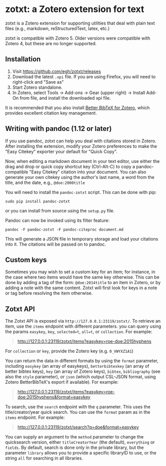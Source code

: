zotxt: a Zotero extension for text
==================================

zotxt is a Zotero extension for supporting utilities that deal with
plain text files (e.g., markdown, reStructuredText, latex, etc.)

zotxt is compatible with Zotero 5. Older versions were compatible with
Zotero 4, but these are no longer supported.

Installation
------------

1.  Visit <https://github.com/egh/zotxt/releases>
2.  Download the latest `.xpi` file. If you are using Firefox, you will
    need to right-click and "Save as"
3.  Start Zotero standalone.
4.  In Zotero, select Tools -\> Add-ons -\> Gear (upper right) -\>
    Install Add-On from file, and install the downloaded xpi file.

It is recommended that you also install [Better BibTeX for
Zotero](https://github.com/retorquere/zotero-better-bibtex/wiki/Installation),
which provides excellent citation key management.

Writing with pandoc (1.12 or later)
-----------------------------------

If you use pandoc, zotxt can help you deal with citations stored in
Zotero. After installing the extension, modify your Zotero preferences
to make the "Easy Citekey" exporter your default for "Quick Copy".

Now, when editing a markdown document in your text editor, use either
the drag and drop or quick copy shortcut key (Ctrl-Alt-C) to copy a
pandoc-compatible "Easy Citekey" citation into your document. You can
also generate your own citekey using the author's last name, a word from
the title, and the date, e.g., `@doe:2000title`

You will need to install the `pandoc-zotxt` script. This can be done
with pip:

    sudo pip install pandoc-zotxt

or you can install from source using the `setup.py` file.

Pandoc can now be invoked using its filter feature:

    pandoc -F pandoc-zotxt -F pandoc-citeproc document.md

This will generate a JSON file in temporary storage and load your
citations into it. The citations will be passed on to pandoc.

Custom keys
-----------

Sometimes you may wish to set a custom key for an item; for instance, in
the case where two items would have the same key otherwise. This can be
done by adding a tag of the form: `@doe:2014title` to an item in Zotero,
or by adding a note with the same content. Zotxt will first look for
keys in a note or tag before resolving the item otherwise.

Zotxt API
---------

The Zotxt API is exposed via `http://127.0.0.1:23119/zotxt/`. To
retrieve an item, use the `items` endpoint with different parameters.
you can query using the params `easykey`, `key`, `selected=t`, `all=t`,
or `collection`. For example:

> <http://127.0.0.1:23119/zotxt/items?easykey=roe-doe:2015hyphens>

For `collection` or `key`, provide the Zotero key (e.g. `0_VWYXZ1A1`)

You can return the data in different formats by using the `format`
parameter, including `easykey` (an array of easykeys), `betterbibtexkey`
(an array of better bibtex keys), `key` (an array of Zotero keys),
`bibtex`, `bibliography` (see also the `style` parameter), or `json`
(which output CSL-JSON format, using Zotero BetterBibTeX's export if
available). For example:

> <http://127.0.0.1:23119/zotxt/items?easykey=roe-doe:2015hyphens&format=easykey>

To search, use the `search` endpoint with the `q` parameter. This uses
the title/creator/year quick search. You can use the `format` param as
in the `items` endpoint. For example:

> <http://127.0.0.1:23119/zotxt/search?q=doe&format=easykey>

You can supply an argument to the `method` parameter to change the
quicksearch version, either `titleCreatorYear` (the default),
`everything` or `fields`. By default, search is done only in the private
library, but the parameter `library` allows you to provide a specific
libraryID to use, or the string `all` for searching in all libraries.
